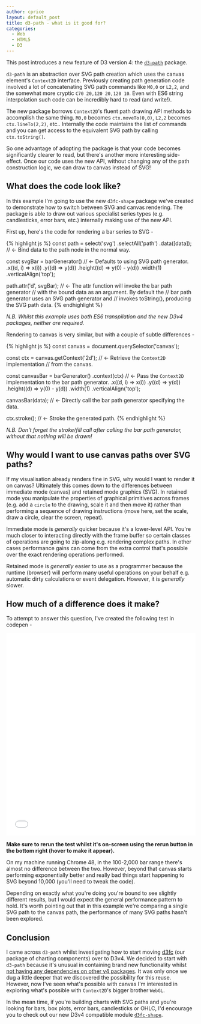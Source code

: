 ```yaml
---
author: cprice
layout: default_post
title: d3-path - what is it good for?
categories:
  - Web
  - HTML5
  - D3
---
```


This post introduces a new feature of D3 version 4: the [`d3-path`](https://github.com/d3/d3-path) package.

`d3-path` is an abstraction over SVG path creation which uses the canvas element's `Context2D` interface. Previously creating path generation code involved a lot of concatenating SVG path commands like `M0,0` or `L2,2`, and the somewhat more cryptic `C70 20,120 20,120 10`. Even with ES6 string interpolation such code can be incredibly hard to read (and write!).

The new package borrows `Context2D`'s fluent path drawing API methods to accomplish the same thing. `M0,0` becomes `ctx.moveTo(0,0)`, `L2,2` becomes `ctx.lineTo(2,2)`, etc.. Internally the code maintains the list of commands and you can get access to the equivalent SVG path by calling `ctx.toString()`.

So one advantage of adopting the package is that your code becomes significantly clearer to read, but there's another more interesting side-effect. Once our code uses the new API, without changing any of the path construction logic, we can draw to canvas instead of SVG!

## What does the code look like?

In this example I'm going to use the new `d3fc-shape` package we've created to demonstrate how to switch between SVG and canvas rendering. The package is able to draw out various specialist series types (e.g. candlesticks, error bars, etc.) internally making use of the new API.

First up, here's the code for rendering a bar series to SVG -

{% highlight js %}
const path = select('svg')
  .selectAll('path')
  .data([data]); // <- Bind data to the path node in the normal way.

const svgBar = barGenerator() // <- Defaults to using SVG path generator.
  .x((d, i) => x(i))
  .y((d) => y(d))
  .height((d) => y(0) - y(d))
  .width(1)
  .verticalAlign('top');

path.attr('d', svgBar); // <- The attr function will invoke the bar path generator
                        //    with the bound data as an argument. By default the
                        //    bar path generator uses an SVG path generator and
                        //    invokes toString(), producing the SVG path data.
{% endhighlight %}

*N.B. Whilst this example uses both ES6 transpilation and the new D3v4 packages, neither are required.*

Rendering to canvas is very similar, but with a couple of subtle differences -

{% highlight js %}
const canvas = document.querySelector('canvas');

const ctx = canvas.getContext('2d'); // <- Retrieve the `Context2D` implementation
                                     //    from the canvas.

const canvasBar = barGenerator()
  .context(ctx) // <- Pass the `Context2D` implementation to the bar path generator.
  .x((d, i) => x(i))
  .y((d) => y(d))
  .height((d) => y(0) - y(d))
  .width(1)
  .verticalAlign('top');

canvasBar(data); // <- Directly call the bar path generator specifying the data.

ctx.stroke(); // <- Stroke the generated path.
{% endhighlight %}

*N.B. Don't forget the stroke/fill call after calling the bar path generator, without that nothing will be drawn!*

## Why would I want to use canvas paths over SVG paths?

If my visualisation already renders fine in SVG, why would I want to render it on canvas? Ultimately this comes down to the differences between immediate mode (canvas) and retained mode graphics (SVG). In retained mode you manipulate the properties of graphical primitives across frames (e.g. add a `circle` to the drawing, scale it and then move it) rather than performing a sequence of drawing instructions (move here, set the scale, draw a circle, clear the screen, repeat).

Immediate mode is *generally* quicker because it's a lower-level API. You're much closer to interacting directly with the frame buffer so certain classes of operations are going to zip-along e.g. rendering complex paths. In other cases performance gains can come from the extra control that's possible over the exact rendering operations performed.

Retained mode is *generally* easier to use as a programmer because the runtime (browser) will perform many useful operations on your behalf e.g. automatic dirty calculations or event delegation. However, it is *generally* slower.

## How much of a difference does it make?

To attempt to answer this question, I've created the following test in codepen -

<iframe height='540' scrolling='no' src='//codepen.io/chrisprice/embed/MyKvXO/?height=556&theme-id=0&default-tab=result' frameborder='no' allowtransparency='true' allowfullscreen='true' style='width: 100%;'>See the Pen <a href='http://codepen.io/chrisprice/pen/MyKvXO/'>SVG path versus canvas path performance (using `d3-path`)</a> by Chris Price (<a href='http://codepen.io/chrisprice'>@chrisprice</a>) on <a href='http://codepen.io'>CodePen</a>.</iframe>

**Make sure to rerun the test whilst it's on-screen using the rerun button in the bottom right (hover to make it appear).**

On my machine running Chrome 48, in the 100-2,000 bar range there's almost no difference between the two. However, beyond that canvas starts performing exponentially better and really bad things start happening to SVG beyond 10,000 (you'll need to tweak the code).

Depending on exactly what you're doing you're bound to see slightly different results, but I would expect the general performance pattern to hold. It's worth pointing out that in this example we're comparing a single SVG path to the canvas path, the performance of many SVG paths hasn't been explored.

## Conclusion

I came across `d3-path` whilst investigating how to start moving [d3fc](https://d3fc.io) (our package of charting components) over to D3v4. We decided to start with `d3-path` because it's unusual in containing brand new functionality whilst [not having any dependencies on other v4 packages](http://blog.scottlogic.com/2016/02/23/d3v4-is-on-the-way.html). It was only once we dug a little deeper that we discovered the possibility for this reuse. However, now I've seen what's possible with canvas I'm interested in exploring what's possible with `Context2D`'s bigger brother `WebGL`.

In the mean time, if you're building charts with SVG paths and you're looking for bars, box plots, error bars, candlesticks or OHLC, I'd encourage you to check out our new D3v4 compatible module [`d3fc-shape`](https://github.com/d3fc/d3fc-shape).
